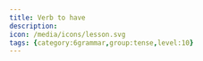 ```yaml
---
title: Verb to have
description: 
icon: /media/icons/lesson.svg
tags: {category:6grammar,group:tense,level:10}
---
```

